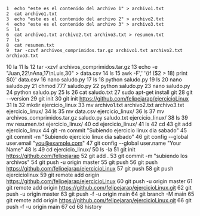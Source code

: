     1  echo "este es el contenido del archivo 1" > archivo1.txt
    2  cat archivo1.txt 
    3  echo "este es el contenido del archivo 2" > archivo2.txt
    4  echo "este es el contenido del archivo 3" > archivo3.txt
    5  ls
    6  cat archivo1.txt archivo2.txt archivo3.txt > resumen.txt
    7  ls
    8  cat resumen.txt 
    9  tar -czvf archivos_comprimidos.tar.gz archivo1.txt archivo2.txt archivo3.txt 
   10  la
   11  ls
   12  tar -xzvf archivos_comprimidos.tar.gz 
   13  echo -e "Juan,22\nAna,17\nLuis,30" > data.csv
   14  ls
   15  awk -F',' '{if ($2 > 18) print $0}' data.csv 
   16  nano saludo.py
   17  ls
   18  python saludo.py 
   19  ls
   20  nano saludo.py
   21  chmod 777 saludo.py 
   22  python saludo.py 
   23  nano saludo.py
   24  python saludo.py 
   25  ls
   26  cat saludo.txt 
   27  sudo apt-get install git
   28  git --version
   29  git init
   30  git init https://github.com/felipejarap/ejercicioLinux
   31  ls
   32  mkdir ejercicio_linux
   33  mv archivo1.txt archivo2.txt archivo3.txt ejercicio_linux/
   34  ls
   35  mv data.csv ejercicio_linux/
   36  ls
   37  mv archivos_comprimidos.tar.gz saludo.py saludo.txt ejercicio_linux/
   38  ls
   39  mv resumen.txt ejercicio_linux/
   40  cd ejercicio_linux/
   41  ls
   42  cd
   43  git add ejercicio_linux
   44  git -m commit "Subiendo ejercicio linux dia sabado"
   45  git commit -m "Subiendo ejercicio linux dia sabado"
   46  git config --global user.email "you@example.com"
   47  git config --global user.name "Your Name"
   48  ls
   49  cd ejercicio_linux/
   50  ls -la
   51  git init https://github.com/felipejarap
   52  git add .
   53  git commit -m "subiendo los archivos"
   54  git push -u origin master
   55  git push 
   56  git push https://github.com/felipejarap/ejercicioLinux
   57  git push 
   58  git push ejerciciolinux
   59  git remote add origin https://github.com/felipejarap/ejercicioLinux
   60  git push -u origin master
   61  git remote add origin https://github.com/felipejarap/ejercicioLinux.git
   62  git push -u origin master
   63  git push -f -u origin main
   64  git branch -M main
   65  git remote add origin https://github.com/felipejarap/ejercicioLinux.git
   66  git push -f -u origin main
   67  cd
   68  history
